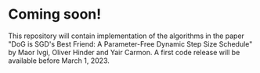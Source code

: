 # Coming soon!

This repository will contain implementation of the algorithms in the paper 
"DoG is SGD's Best Friend: A Parameter-Free Dynamic Step Size Schedule"
by Maor Ivgi, Oliver Hinder and Yair Carmon. 
A first code release will be available before March 1, 2023.